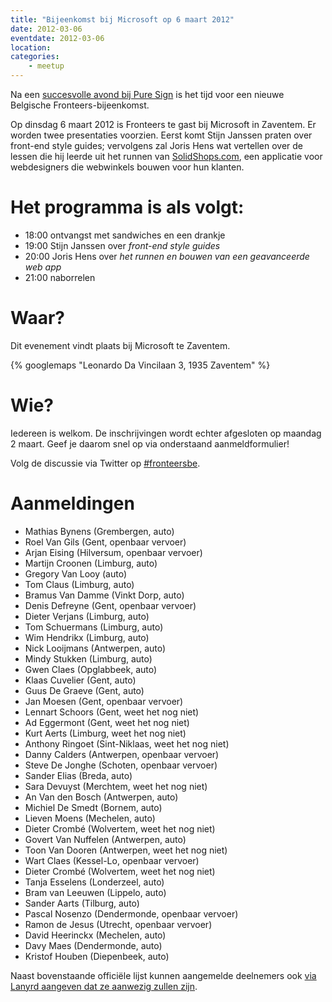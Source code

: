 ```yaml
---
title: "Bijeenkomst bij Microsoft op 6 maart 2012"
date: 2012-03-06
eventdate: 2012-03-06
location: 
categories: 
    - meetup
---
```

Na een [succesvolle avond bij Pure Sign](/bijeenkomsten/2012/pure-sign) is het tijd voor een nieuwe Belgische Fronteers-bijeenkomst.

Op dinsdag 6 maart 2012 is Fronteers te gast bij Microsoft in Zaventem. Er worden twee presentaties voorzien. Eerst komt Stijn Janssen praten over front-end style guides; vervolgens zal Joris Hens wat vertellen over de lessen die hij leerde uit het runnen van [SolidShops.com](http://solidshops.com/), een applicatie voor webdesigners die webwinkels bouwen voor hun klanten.

# Het programma is als volgt:

* 18:00 ontvangst met sandwiches en een drankje
* 19:00 Stijn Janssen over _front-end style guides_
* 20:00 Joris Hens over _het runnen en bouwen van een geavanceerde web app_
* 21:00 naborrelen

# Waar?

Dit evenement vindt plaats bij Microsoft te Zaventem.

{% googlemaps "Leonardo Da Vincilaan 3, 1935 Zaventem" %}

# Wie?

Iedereen is welkom. De inschrijvingen wordt echter afgesloten op maandag 2 maart. Geef je daarom snel op via onderstaand aanmeldformulier!

Volg de discussie via Twitter op [#fronteersbe](https://twitter.com/search?q=%23fronteersbe).

# Aanmeldingen

* Mathias Bynens (Grembergen, auto)
* Roel Van Gils (Gent, openbaar vervoer)
* Arjan Eising (Hilversum, openbaar vervoer)
* Martijn Croonen (Limburg, auto)
* Gregory Van Looy (auto)
* Tom Claus (Limburg, auto)
* Bramus Van Damme (Vinkt Dorp, auto)
* Denis Defreyne (Gent, openbaar vervoer)
* Dieter Verjans (Limburg, auto)
* Tom Schuermans (Limburg, auto)
* Wim Hendrikx (Limburg, auto)
* Nick Looijmans (Antwerpen, auto)
* Mindy Stukken (Limburg, auto)
* Gwen Claes (Opglabbeek, auto)
* Klaas Cuvelier (Gent, auto)
* Guus De Graeve (Gent, auto)
* Jan Moesen (Gent, openbaar vervoer)
* Lennart Schoors (Gent, weet het nog niet)
* Ad Eggermont (Gent, weet het nog niet)
* Kurt Aerts (Limburg, weet het nog niet)
* Anthony Ringoet (Sint-Niklaas, weet het nog niet)
* Danny Calders (Antwerpen, openbaar vervoer)
* Steve De Jonghe (Schoten, openbaar vervoer)
* Sander Elias (Breda, auto)
* Sara Devuyst (Merchtem, weet het nog niet)
* An Van den Bosch (Antwerpen, auto)
* Michiel De Smedt (Bornem, auto)
* Lieven Moens (Mechelen, auto)
* Dieter Crombé (Wolvertem, weet het nog niet)
* Govert Van Nuffelen (Antwerpen, auto)
* Toon Van Dooren (Antwerpen, weet het nog niet)
* Wart Claes (Kessel-Lo, openbaar vervoer)
* Dieter Crombé (Wolvertem, weet het nog niet)
* Tanja Esselens (Londerzeel, auto)
* Bram van Leeuwen (Lippelo, auto)
* Sander Aarts (Tilburg, auto)
* Pascal Nosenzo (Dendermonde, openbaar vervoer)
* Ramon de Jesus (Utrecht, openbaar vervoer)
* David Heerinckx (Mechelen, auto)
* Davy Maes (Dendermonde, auto)
* Kristof Houben (Diepenbeek, auto)



Naast bovenstaande officiële lijst kunnen aangemelde deelnemers ook [via Lanyrd aangeven dat ze aanwezig zullen zijn](http://lanyrd.com/2012/fronteersbe-microsoft/).

